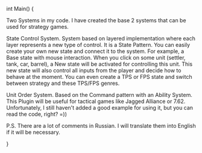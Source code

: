 int Main()
{

  Two Systems in my code.
    I have created the base 2 systems that can be used for strategy games.
    
  State Control System.
    System based on layered implementation where each layer represents a new type of control. It is a State Pattern. You can easily create your own new state and connect it to the system. For example, a Base state with mouse interaction. When you click on some unit (settler, tank, car, barrel), a New state will be activated for controlling this unit. This new state will also control all inputs from the player and decide how to behave at the moment. You can even create a TPS or FPS state and switch between strategy and these TPS/FPS genres.
    
  Unit Order System.
    Based on the Command pattern with an Ability System. This Plugin will be useful for tactical games like Jagged Alliance or 7.62. Unfortunately, I still haven't added a good example for using it, but you can read the code, right? =))
    
  P.S. There are a lot of comments in Russian. I will translate them into English if it will be necessary.
  
}
